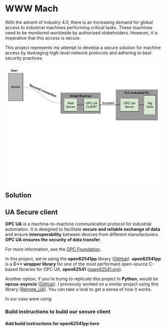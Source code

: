 # WWW Mach

With the advent of Industry 4.0, there is an increasing demand for global access to industrial machines performing critical tasks. These machines need to be monitored worldwide by authorized stakeholders. However, it is imperative that this access is secure.

This project represents my attempt to develop a secure solution for machine access by leveraging high-level network protocols and adhering to best security practices.



![Alt Text](media/disc.png "High level view of solution")
## Solution

## UA Secure client

**OPC UA** is a machine-to-machine communication protocol for industrial automation. It is designed to facilitate **secure and reliable exchange of data** and ensure **interoperability** between devices from different manufacturers. **OPC UA ensures the security of data transfer**.

For more information, see the [OPC Foundation](https://opcfoundation.org/about/opc-technologies/opc-ua/).

In this project, we're using the **open62541pp** library ([GitHub](https://github.com/open62541pp/open62541pp)). **open62541pp** is a **C++ wrapper library** for one of the most performant open-source C-based libraries for OPC UA, **open62541** ([open62541.org](https://www.open62541.org/)).

Another option, if you're trying to replicate this project in **Python**, would be **opcua-asyncio** ([GitHub](https://github.com/FreeOpcUa/opcua-asyncio)). I previously worked on a similar project using this library ([Remote_UA](https://github.com/MisanExe/Remote_UA)). You can take a look to get a sense of how it works.

In our case were using 

### Build instructions to build our secure client
#### Add build instructions for open62541pp here